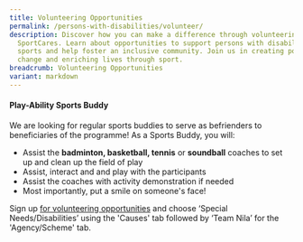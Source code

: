 ```yaml
---
title: Volunteering Opportunities
permalink: /persons-with-disabilities/volunteer/
description: Discover how you can make a difference through volunteering with
  SportCares. Learn about opportunities to support persons with disabilities in
  sports and help foster an inclusive community. Join us in creating positive
  change and enriching lives through sport.
breadcrumb: Volunteering Opportunities
variant: markdown
---
```

#### Play-Ability Sports Buddy
We are looking for regular sports buddies to serve as befrienders to beneficiaries of the programme! As a Sports Buddy, you will:

* Assist the **badminton, basketball, tennis** or **soundball** coaches to set up and clean up the field of play
* Assist, interact and and play with the participants
* Assist the coaches with activity demonstration if needed
* Most importantly, put a smile on someone's face!

Sign up [for volunteering opportunities](https://www.volunteer.gov.sg/) and choose ‘Special Needs/Disabilities’ using the 'Causes' tab followed by ‘Team Nila’ for the 'Agency/Scheme' tab.